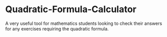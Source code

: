# Quadratic-Formula-Calculator
A very useful tool for mathematics students looking to check their answers for any exercises requiring the quadratic formula. 
